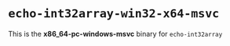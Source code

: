 # `echo-int32array-win32-x64-msvc`

This is the **x86_64-pc-windows-msvc** binary for `echo-int32array`

